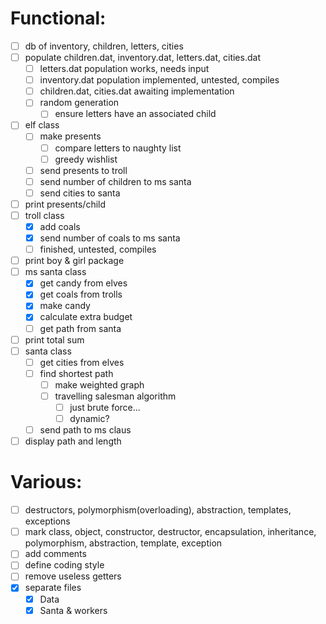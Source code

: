 # Functional:
- [ ] db of inventory, children, letters, cities
- [ ] populate children.dat, inventory.dat, letters.dat, cities.dat
    - [ ] letters.dat population works, needs input
    - [ ] inventory.dat population implemented, untested, compiles
    - [ ] children.dat, cities.dat awaiting implementation
    - [ ] random generation
        - [ ] ensure letters have an associated child
- [ ] elf class
    - [ ] make presents
        - [ ] compare letters to naughty list
        - [ ] greedy wishlist
    - [ ] send presents to troll
    - [ ] send number of children to ms santa
    - [ ] send cities to santa
- [ ] print presents/child
- [ ] troll class
    - [x] add coals
    - [x] send number of coals to ms santa
    - [ ] finished, untested, compiles
- [ ] print boy & girl package
- [ ] ms santa class
    - [x] get candy from elves
    - [x] get coals from trolls
    - [x] make candy
    - [x] calculate extra budget
    - [ ] get path from santa
- [ ] print total sum
- [ ] santa class
    - [ ] get cities from elves
    - [ ] find shortest path
        - [ ] make weighted graph
        - [ ] travelling salesman algorithm
            - [ ] just brute force...
            - [ ] dynamic?
    - [ ] send path to ms claus
- [ ] display path and length

# Various:
- [ ] destructors, polymorphism(overloading), abstraction, templates, exceptions
- [ ] mark class, object, constructor, destructor, encapsulation, inheritance, polymorphism, abstraction, template, exception
- [ ] add comments
- [ ] define coding style
- [ ] remove useless getters
- [x] separate files
    - [x] Data
    - [x] Santa & workers
